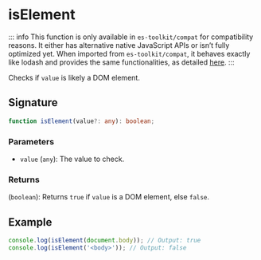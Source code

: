# isElement

::: info
This function is only available in `es-toolkit/compat` for compatibility reasons. It either has alternative native JavaScript APIs or isn’t fully optimized yet.
When imported from `es-toolkit/compat`, it behaves exactly like lodash and provides the same functionalities, as detailed [here](../../../compatibility.md).
:::

Checks if `value` is likely a DOM element.

## Signature

```typescript
function isElement(value?: any): boolean;
```

### Parameters

- `value` (`any`): The value to check.

### Returns

(`boolean`): Returns `true` if `value` is a DOM element, else `false`.

## Example

```typescript
console.log(isElement(document.body)); // Output: true
console.log(isElement('<body>')); // Output: false
```
